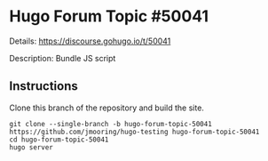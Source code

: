 # Hugo Forum Topic #50041

Details: <https://discourse.gohugo.io/t/50041>

Description: Bundle JS script

## Instructions

Clone this branch of the repository and build the site.

```text
git clone --single-branch -b hugo-forum-topic-50041 https://github.com/jmooring/hugo-testing hugo-forum-topic-50041
cd hugo-forum-topic-50041
hugo server
```

